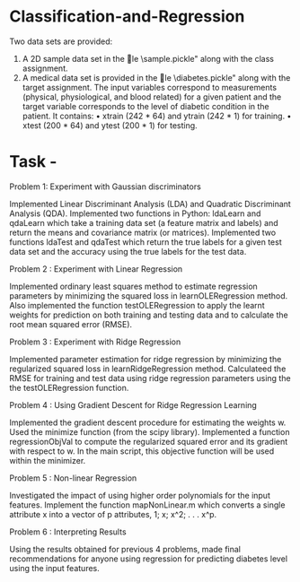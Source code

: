 # Classification-and-Regression

Two data sets are provided:
1. A 2D sample data set in the le \sample.pickle" along with the class assignment.
2. A medical data set is provided in the le \diabetes.pickle" along with the target assignment. The input variables 
correspond to measurements (physical, physiological, and blood related) for a given patient and the target variable 
corresponds to the level of diabetic condition in the patient. It contains:
• xtrain (242 * 64) and ytrain (242 * 1) for training.
• xtest (200 * 64) and ytest (200 *  1) for testing.

# Task -

Problem 1: Experiment with Gaussian discriminators

Implemented Linear Discriminant Analysis (LDA) and Quadratic Discriminant Analysis (QDA). Implemented two functions 
in Python: ldaLearn and qdaLearn which take a training data set (a feature matrix and labels) and return the means 
and covariance matrix (or matrices). Implemented two functions ldaTest and qdaTest which return the true labels for
a given test data set and the accuracy using the true labels for the test data.

Problem 2 : Experiment with Linear Regression

Implemented ordinary least squares method to estimate regression parameters by minimizing the squared loss in 
learnOLERegression method. Also implemented the function testOLERegression to apply the learnt weights for prediction 
on both training and testing data and to calculate the root mean squared error (RMSE).

Problem 3 : Experiment with Ridge Regression

Implemented parameter estimation for ridge regression by minimizing the regularized squared loss in learnRidgeRegression
method. Calculateed the RMSE for training and test data using ridge regression parameters using the the testOLERegression 
function.

Problem 4 : Using Gradient Descent for Ridge Regression Learning

Implemented the gradient descent procedure for estimating the weights w. Used the minimize function (from the scipy 
library). Implemented a function regressionObjVal to compute the regularized squared error and its gradient with 
respect to w. In the main script, this objective function will be used within the minimizer.

Problem 5 : Non-linear Regression

Investigated the impact of using higher order polynomials for the input features. Implement the function mapNonLinear.m
which converts a single attribute x into a vector of p attributes, 1; x; x^2; . . . x^p.

Problem 6 : Interpreting Results

Using the results obtained for previous 4 problems, made final recommendations for anyone using regression for predicting 
diabetes level using the input features.
